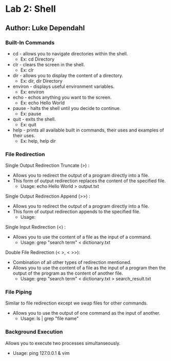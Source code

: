 # Lab 2: Shell
## Author: Luke Dependahl

### Built-In Commands

* cd - allows you to navigate directories within the shell.
  * Ex: cd Directory
* clr - clears the screen in the shell.
  * Ex: clr
* dir - allows you to display the content of a directory.
  * Ex: dir, dir Directory
* environ - displays useful environment variables.
  * Ex: environ
* echo - echos anything you want to the screen.
  * Ex: echo Hello World
* pause - halts the shell until you decide to continue.
  * Ex: pause
* quit - exits the shell.
  * Ex: quit
* help - prints all available built in commands, their uses and examples of their uses.
  * Ex: help, help dir


### File Redirection

Single Output Redirection Truncate (>) :
* Allows you to redirect the output of a program directly into a file.
* This form of output redirection replaces the content of the specified file.
  * Usage: echo Hello World > output.txt

Single Output Redirection Append (>>) :
* Allows you to redirect the output of a program directly into a file.
* This form of output redirection appends to the specified file.
  * Usage: 

Single Input Redirection (<) :
* Allows you to use the content of a file as the input of a command.
  * Usage: grep "search term" < dictionary.txt

Double File Redirection (< >, < >>):
* Combination of all other types of redirection mentioned.
* Allows you to use the content of a file as the input of a program then the output of the program as the content of another file.
  * Usage: grep "search term" < dictionary.txt > search_result.txt
  
### File Piping
Similar to file redirection except we swap files for other commands.
* Allows you to use the output of one command as the input of another.
  * Usage: ls | grep "file name"

### Background Execution
Allows you to execute two processes simultanseously.
  * Usage: ping 127.0.0.1 & vim


